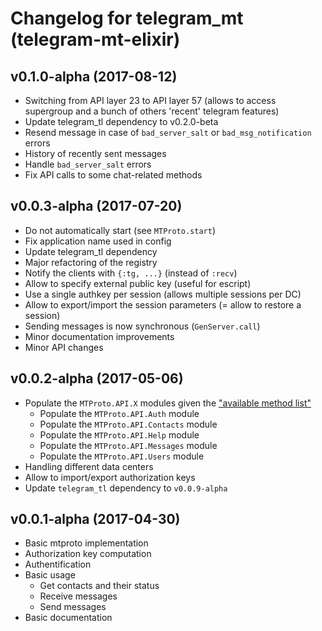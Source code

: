 # Changelog for telegram_mt (telegram-mt-elixir)

## v0.1.0-alpha (2017-08-12)

* Switching from API layer 23 to API layer 57 (allows to access supergroup and a bunch of others 'recent' telegram features)
* Update telegram_tl dependency to v0.2.0-beta
* Resend message in case of `bad_server_salt` or `bad_msg_notification` errors
* History of recently sent messages
* Handle `bad_server_salt` errors
* Fix API calls to some chat-related methods

## v0.0.3-alpha (2017-07-20)

* Do not automatically start (see `MTProto.start`)
* Fix application name used in config
* Update telegram_tl dependency
* Major refactoring of the registry
* Notify the clients with `{:tg, ...}` (instead of `:recv`)
* Allow to specify external public key (useful for escript)
* Use a single authkey per session (allows multiple sessions per DC)
* Allow to export/import the session parameters (= allow to restore a session)
* Sending messages is now synchronous (`GenServer.call`)
* Minor documentation improvements
* Minor API changes

## v0.0.2-alpha (2017-05-06)

* Populate the `MTProto.API.X` modules given the
["available method list"](https://core.telegram.org/methods)
  * Populate the `MTProto.API.Auth` module
  * Populate the `MTProto.API.Contacts` module
  * Populate the `MTProto.API.Help` module
  * Populate the `MTProto.API.Messages` module
  * Populate the `MTProto.API.Users` module
* Handling different data centers
* Allow to import/export authorization keys
* Update `telegram_tl` dependency to `v0.0.9-alpha`

## v0.0.1-alpha (2017-04-30)

* Basic mtproto implementation
* Authorization key computation
* Authentification
* Basic usage
  * Get contacts and their status
  * Receive messages
  * Send messages
* Basic documentation
